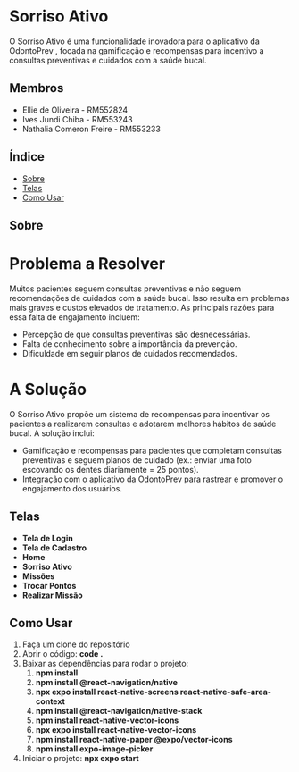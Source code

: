 # Sorriso Ativo

O Sorriso Ativo é uma funcionalidade inovadora para o aplicativo da OdontoPrev , focada na gamificação e recompensas para incentivo a consultas preventivas e cuidados com a saúde bucal.

## Membros

- Ellie de Oliveira - RM552824
- Ives Jundi Chiba - RM553243
- Nathalia Comeron Freire - RM553233

## Índice

- [Sobre](#sobre)
- [Telas](#telas)
- [Como Usar](#como-usar)

## Sobre

# Problema a Resolver

Muitos pacientes seguem consultas preventivas e não seguem recomendações de cuidados com a saúde bucal. Isso resulta em problemas mais graves e custos elevados de tratamento. As principais razões para essa falta de engajamento incluem:

- Percepção de que consultas preventivas são desnecessárias.
- Falta de conhecimento sobre a importância da prevenção.
- Dificuldade em seguir planos de cuidados recomendados.

# A Solução
O Sorriso Ativo propõe um sistema de recompensas para incentivar os pacientes a realizarem consultas e adotarem melhores hábitos de saúde bucal. A solução inclui:

- Gamificação e recompensas para pacientes que completam consultas preventivas e seguem planos de cuidado (ex.: enviar uma foto escovando os dentes diariamente = 25 pontos).
- Integração com o aplicativo da OdontoPrev para rastrear e promover o engajamento dos usuários.

## Telas

- **Tela de Login**
- **Tela de Cadastro**
- **Home**
- **Sorriso Ativo**
- **Missões**
- **Trocar Pontos**
- **Realizar Missão**

## Como Usar

1. Faça um clone do repositório
2. Abrir o código: **code .**
3. Baixar as dependências para rodar o projeto:
   1. **npm install**
   2. **npm install @react-navigation/native**
   3. **npx expo install react-native-screens react-native-safe-area-context**
   4. **npm install @react-navigation/native-stack**
   5. **npm install react-native-vector-icons**
   6. **npx expo install react-native-vector-icons**
   7. **npm install react-native-paper @expo/vector-icons**
   8. **npm install expo-image-picker**
4. Iniciar o projeto: **npx expo start**
